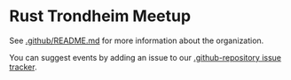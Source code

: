 # Rust Trondheim Meetup

See [.github/README.md](.github/README.md) for more information about the organization.

You can suggest events by adding an issue to our [.github-repository issue tracker](https://github.com/rust-trondheim/.github/issues).
